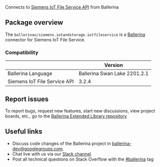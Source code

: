 Connects to [Siemens IoT File Service API](https://developer.mindsphere.io/apis/iot-iotfile/api-iotfile-overview.html) from Ballerina

## Package overview
The `ballerinax/siemens.iotandstorage.iotfileservice` is a [Ballerina](https://ballerina.io/) connector for Siemens IoT File Service.

### Compatibility
|                                   | Version                   |
|-----------------------------------|---------------------------|
| Ballerina Language                | Ballerina Swan Lake 2201.2.1|
| Siemens IoT File Service  API     | 3.2.4                     |

## Report issues
To report bugs, request new features, start new discussions, view project boards, etc., go to the [Ballerina Extended Library repository](https://github.com/ballerina-platform/ballerina-extended-library)

## Useful links
- Discuss code changes of the Ballerina project in [ballerina-dev@googlegroups.com](mailto:ballerina-dev@googlegroups.com).
- Chat live with us via our [Slack channel](https://ballerina.io/community/slack/).
- Post all technical questions on Stack Overflow with the [#ballerina](https://stackoverflow.com/questions/tagged/ballerina) tag
